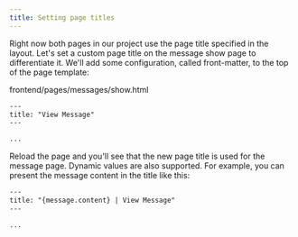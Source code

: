 ```yaml
---
title: Setting page titles
---
```


Right now both pages in our project use the page title specified in the layout. Let's set a custom page title on the message show page to differentiate it. We'll add some configuration, called front-matter, to the top of the page template:

<div class="filename">
  frontend/pages/messages/show.html
</div>

```html
---
title: "View Message"
---

...
```

Reload the page and you'll see that the new page title is used for the message page. Dynamic values are also supported. For example, you can present the message content in the title like this:

```html
---
title: "{message.content} | View Message"
---

...
```

